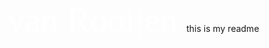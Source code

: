 <span style="color:#fff; font-family: 'CaskaydiaCove Nerd Font'; font-size: 4em;">van Rooijen </span>
this is my readme

